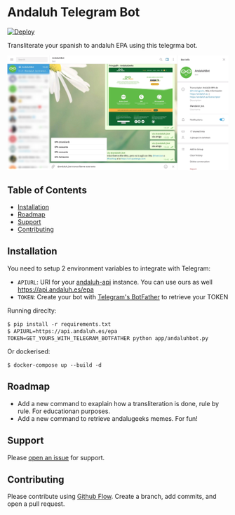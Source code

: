 # Andaluh Telegram Bot
[![Deploy](https://www.herokucdn.com/deploy/button.svg)](https://heroku.com/deploy)

Transliterate your spanish to andaluh EPA using this telegrma bot.

<img width="800" alt="andaluh-slack about" src="https://github.com/andalugeeks/andaluh-telegram/blob/master/img/andaluhbot.png?raw=true">

## Table of Contents

- [Installation](#installation)
- [Roadmap](#roadmap)
- [Support](#support)
- [Contributing](#contributing)

## Installation

You need to setup 2 environment variables to integrate with Telegram:

- `APIURL`: URl for your [andaluh-api](https://github.com/andalugeeks/andaluh-api) instance. You can use ours as well https://api.andaluh.es/epa
- `TOKEN`: Create your bot with [Telegram's BotFather](https://core.telegram.org/bots) to retrieve your TOKEN

Running direclty:

```
$ pip install -r requirements.txt
$ APIURL=https://api.andaluh.es/epa TOKEN=GET_YOURS_WITH_TELEGRAM_BOTFATHER python app/andaluhbot.py
```

Or dockerised:

```
$ docker-compose up --build -d
```

## Roadmap

* Add a new command to exaplain how a transliteration is done, rule by rule. For educationan purposes.
* Add a new command to retrieve andalugeeks memes. For fun!

## Support

Please [open an issue](https://github.com/andalugeeks/andaluh-telegram/issues/new) for support.

## Contributing

Please contribute using [Github Flow](https://guides.github.com/introduction/flow/). Create a branch, add commits, and open a pull request.
